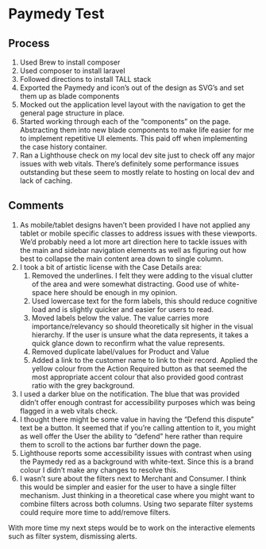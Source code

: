 # Paymedy Test

## Process 

1. Used Brew to install composer
2. Used composer to install laravel
3. Followed directions to install TALL stack 
4. Exported the Paymedy and icon’s out of the design as SVG’s and set them up as blade components
5. Mocked out the application level layout with the navigation to get the general page structure in place.
6. Started working through each of the “components” on the page. Abstracting them into new blade components to make life easier for me to implement repetitive UI elements. This paid off when implementing the case history container.
7. Ran a Lighthouse check on my local dev site just to check off any major issues with web vitals. There’s definitely some performance issues outstanding but these seem to mostly relate to hosting on local dev and lack of caching.

## Comments

1. As mobile/tablet designs haven’t been provided I have not applied any tablet or mobile specific classes to address issues with these viewports. We’d probably need a lot more art direction here to tackle issues with the main and sidebar navigation elements as well as figuring out how best to collapse the main content area down to single column.
2. I took a bit of artistic license with the Case Details area:
    1. Removed the underlines. I felt they were adding to the visual clutter of the area and were somewhat distracting. Good use of white-space here should be enough in my opinion.
    2. Used lowercase text for the form labels, this should reduce cognitive load and is slightly quicker and easier for users to read. 
    3. Moved labels below the value. The value carries more importance/relevancy so should theoretically sit higher in the visual hierarchy. If the user is unsure what the data represents, it takes a quick glance down to reconfirm what the value represents.
    4. Removed duplicate label/values for Product and Value
    5. Added a link to the customer name to link to their record. Applied the yellow colour from the Action Required button as that seemed the most appropriate accent colour that also provided good contrast ratio with the grey background.
3. I used a darker blue on the notification. The blue that was provided didn’t offer enough contrast for accessibility purposes which was being flagged in a web vitals check.
4. I thought there might be some value in having the “Defend this dispute” text be a button. It seemed that if you’re calling attention to it, you might as well offer the User the ability to “defend” here rather than require them to scroll to the actions bar further down the page.
5. Lighthouse reports some accessibility issues with contrast when using the Paymedy red as a background with white-text. Since this is a brand colour I didn’t make any changes to resolve this.
6. I wasn’t sure about the filters next to Merchant and Consumer. I think this would be simpler and easier for the user to have a single filter mechanism. Just thinking in a theoretical case where you might want to combine filters across both columns. Using two separate filter systems could require more time to add/remove filters.


With more time my next steps would be to work on the interactive elements such as filter system, dismissing alerts.
